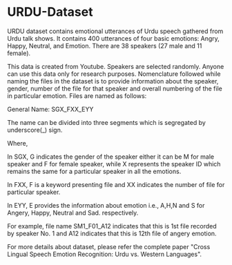 # URDU-Dataset
URDU dataset contains emotional utterances of Urdu speech gathered from Urdu talk shows. It contains 400 utterances of four basic emotions: Angry, Happy, Neutral, and Emotion. There are 38 speakers (27 male and 11 female).

This data is created from Youtube. Speakers are selected randomly. Anyone can use this data only for research purposes. 
Nomenclature followed while naming the files in the dataset is to provide information about the speaker, gender, number of the file for that speaker and overall numbering of the file in particular emotion. Files are named as follows:

General Name: SGX_FXX_EYY 

The name can be divided into three segments which is segregated by underscore(_) sign. 

Where, 

In SGX, G indicates the gender of the speaker either it can be M for male speaker and F for female speaker, while X represents the speaker ID which remains the same for a particular speaker in all the emotions. 

In FXX, F is a keyword presenting file and XX indicates the number of file for particular speaker. 

In EYY, E provides the information about emotion i.e., A,H,N and S for Angery, Happy, Neutral and Sad. respectively. 

For example, file name SM1_F01_A12 indicates that this is 1st file recorded by speaker No. 1 and A12 indicates that this is 12th file of angery emotion.  

For more details about dataset, please refer the complete paper "Cross Lingual Speech Emotion Recognition: Urdu vs. Western Languages". 


